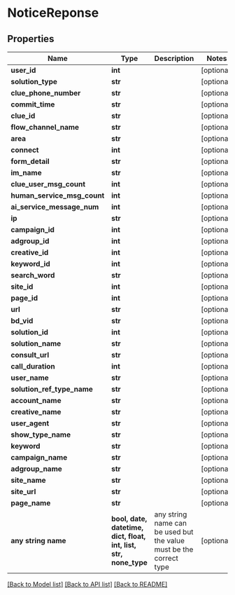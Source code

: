 # NoticeReponse


## Properties
Name | Type | Description | Notes
------------ | ------------- | ------------- | -------------
**user_id** | **int** |  | [optional] 
**solution_type** | **str** |  | [optional] 
**clue_phone_number** | **str** |  | [optional] 
**commit_time** | **str** |  | [optional] 
**clue_id** | **str** |  | [optional] 
**flow_channel_name** | **str** |  | [optional] 
**area** | **str** |  | [optional] 
**connect** | **int** |  | [optional] 
**form_detail** | **str** |  | [optional] 
**im_name** | **str** |  | [optional] 
**clue_user_msg_count** | **int** |  | [optional] 
**human_service_msg_count** | **int** |  | [optional] 
**ai_service_message_num** | **int** |  | [optional] 
**ip** | **str** |  | [optional] 
**campaign_id** | **int** |  | [optional] 
**adgroup_id** | **int** |  | [optional] 
**creative_id** | **int** |  | [optional] 
**keyword_id** | **int** |  | [optional] 
**search_word** | **str** |  | [optional] 
**site_id** | **int** |  | [optional] 
**page_id** | **int** |  | [optional] 
**url** | **str** |  | [optional] 
**bd_vid** | **str** |  | [optional] 
**solution_id** | **int** |  | [optional] 
**solution_name** | **str** |  | [optional] 
**consult_url** | **str** |  | [optional] 
**call_duration** | **int** |  | [optional] 
**user_name** | **str** |  | [optional] 
**solution_ref_type_name** | **str** |  | [optional] 
**account_name** | **str** |  | [optional] 
**creative_name** | **str** |  | [optional] 
**user_agent** | **str** |  | [optional] 
**show_type_name** | **str** |  | [optional] 
**keyword** | **str** |  | [optional] 
**campaign_name** | **str** |  | [optional] 
**adgroup_name** | **str** |  | [optional] 
**site_name** | **str** |  | [optional] 
**site_url** | **str** |  | [optional] 
**page_name** | **str** |  | [optional] 
**any string name** | **bool, date, datetime, dict, float, int, list, str, none_type** | any string name can be used but the value must be the correct type | [optional]

[[Back to Model list]](../README.md#documentation-for-models) [[Back to API list]](../README.md#documentation-for-api-endpoints) [[Back to README]](../README.md)


